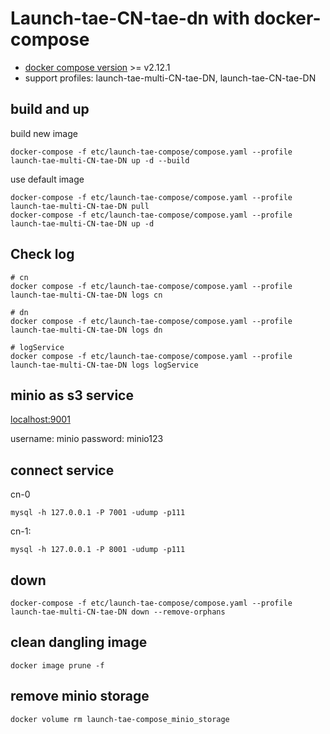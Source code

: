 # Launch-tae-CN-tae-dn with docker-compose

- [docker compose version](https://docs.docker.com/compose/install/) >= v2.12.1
- support profiles: launch-tae-multi-CN-tae-DN, launch-tae-CN-tae-DN

## build and up 

build new image

```shell
docker-compose -f etc/launch-tae-compose/compose.yaml --profile launch-tae-multi-CN-tae-DN up -d --build
```

use default image

```shell
docker-compose -f etc/launch-tae-compose/compose.yaml --profile launch-tae-multi-CN-tae-DN pull
docker-compose -f etc/launch-tae-compose/compose.yaml --profile launch-tae-multi-CN-tae-DN up -d
```

## Check log

```shell
# cn
docker compose -f etc/launch-tae-compose/compose.yaml --profile launch-tae-multi-CN-tae-DN logs cn

# dn
docker compose -f etc/launch-tae-compose/compose.yaml --profile launch-tae-multi-CN-tae-DN logs dn

# logService
docker compose -f etc/launch-tae-compose/compose.yaml --profile launch-tae-multi-CN-tae-DN logs logService
```

## minio as s3 service

[localhost:9001](http://localhost:9001)

username: minio
password: minio123

## connect service

cn-0
```shell
mysql -h 127.0.0.1 -P 7001 -udump -p111
```

cn-1:
```shell
mysql -h 127.0.0.1 -P 8001 -udump -p111
```

## down

```shell
docker-compose -f etc/launch-tae-compose/compose.yaml --profile launch-tae-multi-CN-tae-DN down --remove-orphans
```

## clean dangling image

```shell
docker image prune -f
```

## remove minio storage
```shell
docker volume rm launch-tae-compose_minio_storage
```
